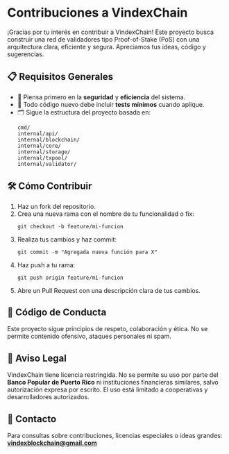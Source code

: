 # Contribuciones a VindexChain

¡Gracias por tu interés en contribuir a VindexChain! Este proyecto busca construir una red de validadores tipo Proof-of-Stake (PoS) con una arquitectura clara, eficiente y segura. Apreciamos tus ideas, código y sugerencias.

## 📋 Requisitos Generales

- 🧠 Piensa primero en la **seguridad** y **eficiencia** del sistema.
- 🧪 Todo código nuevo debe incluir **tests mínimos** cuando aplique.
- 🗂️ Sigue la estructura del proyecto basada en:
  ```
  cmd/
  internal/api/
  internal/blockchain/
  internal/core/
  internal/storage/
  internal/txpool/
  internal/validator/
  ```

## 🛠 Cómo Contribuir

1. Haz un fork del repositorio.
2. Crea una nueva rama con el nombre de tu funcionalidad o fix:
   ```
   git checkout -b feature/mi-funcion
   ```
3. Realiza tus cambios y haz commit:
   ```
   git commit -m "Agregada nueva función para X"
   ```
4. Haz push a tu rama:
   ```
   git push origin feature/mi-funcion
   ```
5. Abre un Pull Request con una descripción clara de tus cambios.

## 🤝 Código de Conducta

Este proyecto sigue principios de respeto, colaboración y ética. No se permite contenido ofensivo, ataques personales ni spam.

## 🔐 Aviso Legal

VindexChain tiene licencia restringida. No se permite su uso por parte del **Banco Popular de Puerto Rico** ni instituciones financieras similares, salvo autorización expresa por escrito. El uso está limitado a cooperativas y desarrolladores autorizados.

## 📧 Contacto

Para consultas sobre contribuciones, licencias especiales o ideas grandes:
**vindexblockchain@gmail.com**
